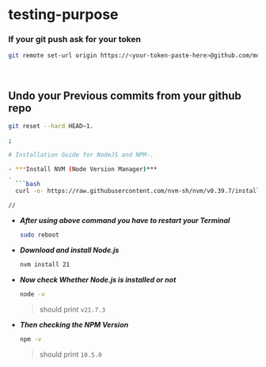 # testing-purpose

### If your git push ask for your token

```bash
git remote set-url origin https://<your-token-paste-here>@github.com/mdazfar2/repository
```
<br/>

## Undo your Previous commits from your github repo
```bash
git reset --hard HEAD~1.

;

# Installation Guide for NodeJS and NPM-.

- ***Install NVM (Node Version Manager)***
.
  ```bash
  curl -o- https://raw.githubusercontent.com/nvm-sh/nvm/v0.39.7/install.sh | bash

//
  ```

- ***After using above command you have to restart your Terminal***
  ```bash
  sudo reboot
  ```

- ***Download and install Node.js***
  ```bash
  nvm install 21
  ```

- ***Now check Whether Node.js is installed or not***
  ```bash
  node -v
  ```
  > should print `v21.7.3`

- ***Then checking the NPM Version***
  ```bash
  npm -v
  ```
  > should print `10.5.0`
